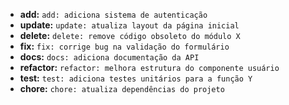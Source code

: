 - **add:** `add: adiciona sistema de autenticação`  
- **update:** `update: atualiza layout da página inicial`  
- **delete:** `delete: remove código obsoleto do módulo X`  
- **fix:** `fix: corrige bug na validação do formulário`  
- **docs:** `docs: adiciona documentação da API`  
- **refactor:** `refactor: melhora estrutura do componente usuário`  
- **test:** `test: adiciona testes unitários para a função Y`  
- **chore:** `chore: atualiza dependências do projeto`  
